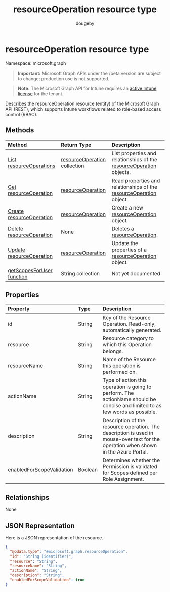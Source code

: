 ﻿---
title: "resourceOperation resource type"
description: "Describes the resourceOperation resource (entity) of the Microsoft Graph API (REST), which supports Intune workflows related to role-based access control (RBAC)."
author: "dougeby"
localization_priority: Normal
ms.prod: "intune"
doc_type: resourcePageType
---

# resourceOperation resource type

Namespace: microsoft.graph

> **Important:** Microsoft Graph APIs under the /beta version are subject to change; production use is not supported.

> **Note:** The Microsoft Graph API for Intune requires an [active Intune license](https://go.microsoft.com/fwlink/?linkid=839381) for the tenant.

Describes the resourceOperation resource (entity) of the Microsoft Graph API (REST), which supports Intune workflows related to role-based access control (RBAC).

## Methods

| Method                                                                                | Return Type                                                                   | Description                                                                                                          |
| :------------------------------------------------------------------------------------ | :---------------------------------------------------------------------------- | :------------------------------------------------------------------------------------------------------------------- |
| [List resourceOperations](../api/intune-rbac-resourceoperation-list.md)               | [resourceOperation](../resources/intune-rbac-resourceoperation.md) collection | List properties and relationships of the [resourceOperation](../resources/intune-rbac-resourceoperation.md) objects. |
| [Get resourceOperation](../api/intune-rbac-resourceoperation-get.md)                  | [resourceOperation](../resources/intune-rbac-resourceoperation.md)            | Read properties and relationships of the [resourceOperation](../resources/intune-rbac-resourceoperation.md) object.  |
| [Create resourceOperation](../api/intune-rbac-resourceoperation-create.md)            | [resourceOperation](../resources/intune-rbac-resourceoperation.md)            | Create a new [resourceOperation](../resources/intune-rbac-resourceoperation.md) object.                              |
| [Delete resourceOperation](../api/intune-rbac-resourceoperation-delete.md)            | None                                                                          | Deletes a [resourceOperation](../resources/intune-rbac-resourceoperation.md).                                        |
| [Update resourceOperation](../api/intune-rbac-resourceoperation-update.md)            | [resourceOperation](../resources/intune-rbac-resourceoperation.md)            | Update the properties of a [resourceOperation](../resources/intune-rbac-resourceoperation.md) object.                |
| [getScopesForUser function](../api/intune-rbac-resourceoperation-getscopesforuser.md) | String collection                                                             | Not yet documented                                                                                                   |

## Properties

| Property                  | Type    | Description                                                                                                                         |
| :------------------------ | :------ | :---------------------------------------------------------------------------------------------------------------------------------- |
| id                        | String  | Key of the Resource Operation. Read-only, automatically generated.                                                                  |
| resource                  | String  | Resource category to which this Operation belongs.                                                                                  |
| resourceName              | String  | Name of the Resource this operation is performed on.                                                                                |
| actionName                | String  | Type of action this operation is going to perform. The actionName should be concise and limited to as few words as possible.        |
| description               | String  | Description of the resource operation. The description is used in mouse-over text for the operation when shown in the Azure Portal. |
| enabledForScopeValidation | Boolean | Determines whether the Permission is validated for Scopes defined per Role Assignment.                                              |

## Relationships

None

## JSON Representation

Here is a JSON representation of the resource.

<!-- {
  "blockType": "resource",
  "keyProperty": "id",
  "@odata.type": "microsoft.graph.resourceOperation"
}
-->

```json
{
  "@odata.type": "#microsoft.graph.resourceOperation",
  "id": "String (identifier)",
  "resource": "String",
  "resourceName": "String",
  "actionName": "String",
  "description": "String",
  "enabledForScopeValidation": true
}
```
